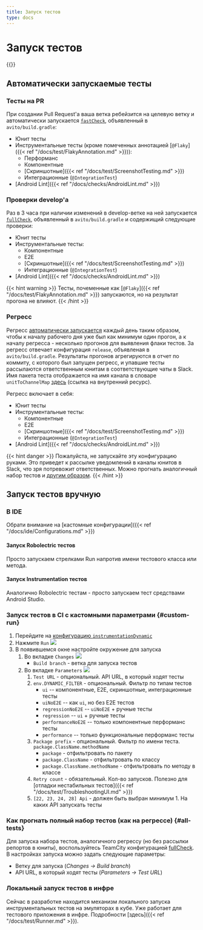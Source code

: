 ```yaml
---
title: Запуск тестов
type: docs
---
```


# Запуск тестов

{{<avito page>}}

## Автоматически запускаемые тесты

### Тесты на PR

При создании Pull Request'а ваша ветка ребейзится на целевую ветку и автоматически запускается
[`fastCheck`](http://links.k.avito.ru/PV), объявленный в `avito/build.gradle`:
- Юнит тесты
- Инструментальные тесты (кроме помеченных аннотацией [`@Flaky`]({{< ref "/docs/test/FlakyAnnotation.md" >}})):
  - Перформанс
  - Компонентные
  - [Скриншотные]({{< ref "/docs/test/ScreenshotTesting.md" >}})
  - Интеграционные (`@IntegrationTest`)
- [Android Lint]({{< ref "/docs/checks/AndroidLint.md" >}})

### Проверки develop'а

Раз в 3 часа при наличии изменений в develop-ветке на ней запускается [`fullCheck`](http://links.k.avito.ru/5u),
объявленный в `avito/build.gradle` и содержищий следующие проверки:
- Юнит тесты
- Инструментальные тесты:
  - Компонентные
  - E2E
  - [Скриншотные]({{< ref "/docs/test/ScreenshotTesting.md" >}})
  - Интеграционные (`@IntegrationTest`)
- [Android Lint]({{< ref "/docs/checks/AndroidLint.md" >}})

{{< hint warning >}}
Тесты, почеменные как [`@Flaky`]({{< ref "/docs/test/FlakyAnnotation.md" >}}) запускаются, но на результат прогона не влияют.
{{< /hint >}}

### Регресс

Регресс [автоматически запускается](http://links.k.avito.ru/OjE) каждый день таким образом, чтобы к началу рабочего дня
уже был как минимум один прогон, а к началу регресса - несколько прогонов для выявления флаки тестов. За регресс
отвечает конфигурация `release`, объявленая в `avito/build.gradle`. Результаты прогонов агрегируются в отчет по коммиту,
с которого был запущен регресс, и упавшие тесты рассылаются ответственным юнитам в соответствующие чаты в Slack. Имя
пакета теста отображается на имя канала в словаре `unitToChannelMap` [здесь](http://links.k.avito.ru/RM) (ссылка на
внутренний ресурс).

Регресс включает в себя:
- Юнит тесты
- Инструментальные тесты:
  - Компонентные
  - E2E
  - [Скриншотные]({{< ref "/docs/test/ScreenshotTesting.md" >}})
  - Интеграционные (`@IntegrationTest`)
- [Android Lint]({{< ref "/docs/checks/AndroidLint.md" >}})

{{< hint danger >}}
Пожалуйста, не запускайте эту конфигурацию руками. Это приведет к рассылке уведомлений в каналы юнитов в Slack, что зря
потревожит ответственных. Можно прогнать аналогичный набор тестов и [другим образом](#all-tests).
{{< /hint >}}

## Запуск тестов вручную

### В IDE

Обрати внимание на [кастомные конфигурации]({{< ref "/docs/ide/Configurations.md" >}})

#### Запуск Robolectric тестов

Просто запускаем стрелками Run напротив имени тестового класса или метода.

#### Запуск Instrumentation тестов

Аналогично Robolectric тестам - просто запускаем тест средствами Android Studio.

### Запуск тестов в CI с кастомными параметрами {#custom-run}

1. Перейдите на [конфигурацию `instrumentationDynamic`](http://links.k.avito.ru/tmctAvitoAndroidInstrumentationDynamic)
2. Нажмите `Run` ![](https://user-images.githubusercontent.com/8560287/89888381-86d8de80-dbd8-11ea-8369-55b517b07b39.png)
3. В появившемся окне настройте окружение для запуска
    1. Во вкладке `Changes`
    ![](https://user-images.githubusercontent.com/8560287/89891426-b6d6b080-dbdd-11ea-8de1-4b68d747d05e.png)
        - `Build branch` - ветка для запуска тестов
    1. Во вкладке `Parameters`
    ![](https://user-images.githubusercontent.com/8560287/89917357-607b6900-dc01-11ea-9241-e9192af6af06.png)
        1. `Test URL` - опциональный. API URL, в который ходят тесты
        2. `env.DYNAMIC_FILTER` - опциональный. Фильтр по типам тестов
            - `ui` -- компонентные, E2E, скриншотные, интеграционные тесты
            - `uiNoE2E` -- как `ui`, но без E2E тестов
            - `regressionNoE2E` -- `uiNoE2E` + ручные тесты
            - `regression` -- `ui` + ручные тесты
            - `performanceNoE2E` -- только компонентные перформанс тесты
            - `performance` -- только функциональные перформанс тесты
        3. `Package prefix` - опциональный. Фильтр по имени теста. `package.ClassName.methodName`
            - `package` - отфильтровать по пакету
            - `package.ClassName` - отфильтровать по классу
            - `package.ClassName.methodName` - отфильтровать по методу в классе
        4. `Retry count` - обязательный. Кол-во запусков. Полезно для [отладки нестабильных тестов]({{< ref "/docs/test/TroubleshootingUI.md" >}})
        5. `[22, 23, 24, 28] Api` - должен быть выбран минимум 1. На каких API запускать тесты

### Как прогнать полный набор тестов (как на регрессе) {#all-tests}

Для запуска набора тестов, аналогичного регрессу (но без рассылки репортов в юниты), воспользуйтесь TeamCity
конфигурацией [fullCheck](http://links.k.avito.ru/5u). В настройках запуска можно задать следующие параметры:
- Ветку для запуска (*Changes -> Build branch*)
- API URL, в который ходят тесты (*Parameters -> Test URL*)

### Локальный запуск тестов в инфре

Сейчас в разработке находится механизм локального запуска инструментальных тестов на эмуляторах в кубе. Уже работает для
тестового приложения в инфре. Подробности [здесь]({{< ref "/docs/test/Runner.md" >}}).
